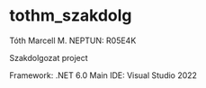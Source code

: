 # tothm_szakdolg

Tóth Marcell M.
NEPTUN: R05E4K

Szakdolgozat project

Framework: .NET 6.0
Main IDE: Visual Studio 2022

